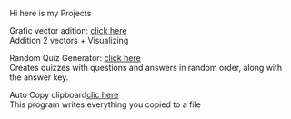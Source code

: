 
Hi here is my Projects

Grafic vector adition: [click here](https://github.com/agi-developr/Projects/blob/main/Vector_2D/Vector_2D.py)  
Addition 2 vectors + Visualizing

Random Quiz Generator: [click here](https://github.com/agi-developr/Projects/blob/main/Automate_The-Boring_Stuff_With_Python/randomQuizGenerator/randomQuizGenerator.py)  
Creates quizzes with questions and answers in random order, along with the answer key.


Auto Copy clipboard[clic here](https://github.com/agi-developr/Projects/blob/main/Auto_copy/auto_copy.py)  
This program writes everything you copied to a file
